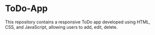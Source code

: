# ToDo-App
This repository contains a responsive ToDo app developed using HTML, CSS, and JavaScript, allowing users to add, edit, delete.

